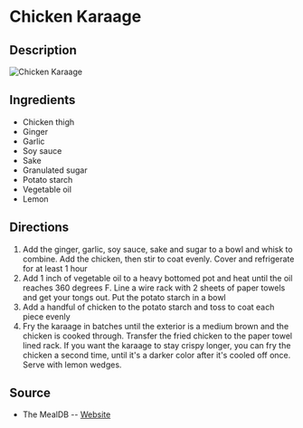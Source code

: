 # Chicken Karaage

## Description
![Chicken Karaage](https://www.themealdb.com/images/media/meals/tyywsw1505930373.jpg "Chicken Karaage")

## Ingredients
- Chicken thigh
- Ginger
- Garlic
- Soy sauce
- Sake
- Granulated sugar
- Potato starch
- Vegetable oil
- Lemon

## Directions
1. Add the ginger, garlic, soy sauce, sake and sugar to a bowl and whisk to combine. Add the chicken, then stir to coat evenly. Cover and refrigerate for at least 1 hour
2. Add 1 inch of vegetable oil to a heavy bottomed pot and heat until the oil reaches 360 degrees F. Line a wire rack with 2 sheets of paper towels and get your tongs out. Put the potato starch in a bowl
3. Add a handful of chicken to the potato starch and toss to coat each piece evenly
4. Fry the karaage in batches until the exterior is a medium brown and the chicken is cooked through. Transfer the fried chicken to the paper towel lined rack. If you want the karaage to stay crispy longer, you can fry the chicken a second time, until it's a darker color after it's cooled off once. Serve with lemon wedges.

## Source

- The MealDB -- [Website](https://themealdb.com/)
